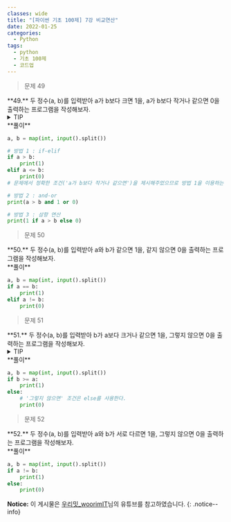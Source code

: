 ```yaml
---
classes: wide
title: "[파이썬 기초 100제] 7강 비교연산"
date: 2022-01-25
categories:
  - Python
tags:
  - python
  - 기초 100제
  - 코드업
---
```


> 문제 49

<div class="notice--success" markdown="1">
**49.**   
두 정수(a, b)를 입력받아 a가 b보다 크면 1을, a가 b보다 작거나 같으면 0을 출력하는 프로그램을 작성해보자.
</div>

<details>
<summary>TIP</summary>
<div markdown="1">

어떤 값을 비교하기 위해 비교/관계연산자(comparison/relational)를 사용할 수 있다.

비교/관계연산자 > 는
왼쪽의 값이 오른쪽 값 보다 큰 경우 참(true)을 나타내는 정수값 1로 계산하고,
그 외의 경우에는 거짓(false)를 나타내는 정수값 0으로 계산한다.

비교/관계연산자도 일반적인 사칙연산자처럼 주어진 두 수를 이용해 계산을 수행하고,
그 결과를 1(참), 또는 0(거짓)으로 계산해 주는 연산자이다.

비교/관계연산자는 >, <, >=, <=, ==(같다), !=(다르다) 6개가 있다.

![image]({{ site.url }}{{ site.baseurl }}/assets/images/python/02.png){: .align-center}

조건문 if-elif를 사용하여 조건들 마다의 실행 구문을 제시해줄 수 있다.

</div>
</details>

<div class="notice" markdown="1">
**풀이**

```python
a, b = map(int, input().split())

# 방법 1 : if-elif
if a > b:
    print(1)
elif a <= b:
    print(0)
# 문제에서 정확한 조건('a가 b보다 작거나 같으면')을 제시해주었으므로 방법 1을 이용하는 것이 좋다.

# 방법 2 : and-or
print(a > b and 1 or 0)

# 방법 3 : 삼항 연산
print(1 if a > b else 0)
```
</div>

> 문제 50

<div class="notice--success" markdown="1">
**50.**   
두 정수(a, b)를 입력받아 a와 b가 같으면 1을, 같지 않으면 0을 출력하는 프로그램을 작성해보자.
</div>

<div class="notice" markdown="1">
**풀이**

```python
a, b = map(int, input().split())
if a == b:
    print(1)
elif a != b:
    print(0)
```
</div>

> 문제 51

<div class="notice--success" markdown="1">
**51.**   
두 정수(a, b)를 입력받아 b가 a보다 크거나 같으면 1을, 그렇지 않으면 0을 출력하는 프로그램을 작성해보자.
</div>

<details>
<summary>TIP</summary>
<div markdown="1">

"그렇지 않으면" 이라는 조건은 else로 처리할 수 있다.

</div>
</details>

<div class="notice" markdown="1">
**풀이**

```python
a, b = map(int, input().split())
if b >= a:
    print(1)
else:
    # '그렇지 않으면' 조건은 else를 사용한다.
    print(0)
```
</div>

> 문제 52

<div class="notice--success" markdown="1">
**52.**   
두 정수(a, b)를 입력받아 a와 b가 서로 다르면 1을, 그렇지 않으면 0을 출력하는 프로그램을 작성해보자.
</div>

<div class="notice" markdown="1">
**풀이**

```python
a, b = map(int, input().split())
if a != b:
    print(1)
else:
    print(0)
```
</div>

**Notice:** 이 게시물은 [우리밋_woorimIT](https://www.youtube.com/watch?v=7sykajCtgCw&list=PLSK4WsJ8JS4dOszA7Zr8paqI81Mv27tNq&index=2)님의 유튜브를 참고하였습니다.
{: .notice--info}
